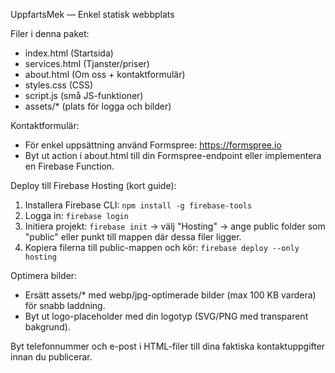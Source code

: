 
UppfartsMek — Enkel statisk webbplats

Filer i denna paket:
- index.html (Startsida)
- services.html (Tjanster/priser)
- about.html (Om oss + kontaktformulär)
- styles.css (CSS)
- script.js (små JS-funktioner)
- assets/* (plats för logga och bilder)

Kontaktformulär:
- För enkel uppsättning använd Formspree: https://formspree.io
- Byt ut action i about.html till din Formspree-endpoint eller implementera en Firebase Function.

Deploy till Firebase Hosting (kort guide):
1. Installera Firebase CLI: `npm install -g firebase-tools`
2. Logga in: `firebase login`
3. Initiera projekt: `firebase init` -> välj "Hosting" -> ange public folder som "public" eller punkt till mappen där dessa filer ligger.
4. Kopiera filerna till public-mappen och kör: `firebase deploy --only hosting`

Optimera bilder:
- Ersätt assets/* med webp/jpg-optimerade bilder (max 100 KB vardera) för snabb laddning.
- Byt ut logo-placeholder med din logotyp (SVG/PNG med transparent bakgrund).

Byt telefonnummer och e-post i HTML-filer till dina faktiska kontaktuppgifter innan du publicerar.
